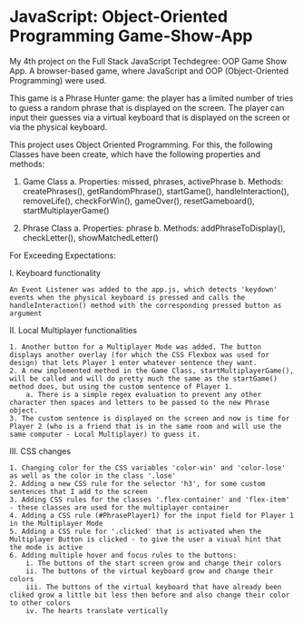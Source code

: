 # JavaScript: Object-Oriented Programming Game-Show-App
 My 4th project on the Full Stack JavaScript Techdegree: OOP Game Show App. A browser-based game, where JavaScript and OOP (Object-Oriented Programming) were used.

This game is a Phrase Hunter game: the player has a limited number of tries to guess a random phrase that is displayed on the screen. 
The player can input their guesses via a virtual keyboard that is displayed on the screen or via the physical keyboard.

This project uses Object Oriented Programming. For this, the following Classes have been create, which have the following properties and methods:

1. Game Class
    a. Properties: missed, phrases, activePhrase
    b. Methods: createPhrases(), getRandomPhrase(), startGame(), handleInteraction(), removeLife(), checkForWin(), gameOver(), resetGameboard(), startMultiplayerGame()

2. Phrase Class
    a. Properties: phrase
    b. Methods: addPhraseToDisplay(), checkLetter(), showMatchedLetter()

For Exceeding Expectations:

I. Keyboard functionality

    An Event Listener was added to the app.js, which detects 'keydown' events when the physical keyboard is pressed and calls the handleInteraction() method with the corresponding pressed button as argument

II. Local Multiplayer functionalities

    1. Another button for a Multiplayer Mode was added. The button displays another overlay (for which the CSS Flexbox was used for design) that lets Player 1 enter whatever sentence they want.
    2. A new implemented method in the Game Class, startMultiplayerGame(), will be called and will do pretty much the same as the startGame() method does, but using the custom sentence of Player 1.
        a. There is a simple regex evaluation to prevent any other character then spaces and letters to be passed to the new Phrase object.
    3. The custom sentence is displayed on the screen and now is time for Player 2 (who is a friend that is in the same room and will use the same computer - Local Multiplayer) to guess it.

III. CSS changes
    
    1. Changing color for the CSS variables 'color-win' and 'color-lose' as well as the color in the class '.lose'
    2. Adding a new CSS rule for the selector 'h3', for some custom sentences that I add to the screen
    3. Adding CSS rules for the classes '.flex-container' and 'flex-item' - these classes are used for the multiplayer container
    4. Adding a CSS rule (#PhrasePlayer1) for the input field for Player 1 in the Multiplayer Mode
    5. Adding a CSS rule for '.clicked' that is activated when the Multiplayer Button is clicked - to give the user a visual hint that the mode is active
    6. Adding multiple hover and focus rules to the buttons:
        i. The buttons of the start screen grow and change their colors
        ii. The buttons of the virtual keyboard grow and change their colors
        iii. The buttons of the virtual keyboard that have already been cliked grow a little bit less then before and also change their color to other colors
        iv. The hearts translate vertically
